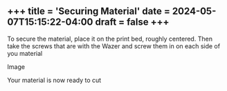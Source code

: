 +++
title = 'Securing Material'
date = 2024-05-07T15:15:22-04:00
draft = false
+++
---

To secure the material, place it on the print bed, roughly centered. Then take the screws that are with the Wazer and screw them in on each side of you material 



Image



Your material is now ready to cut
